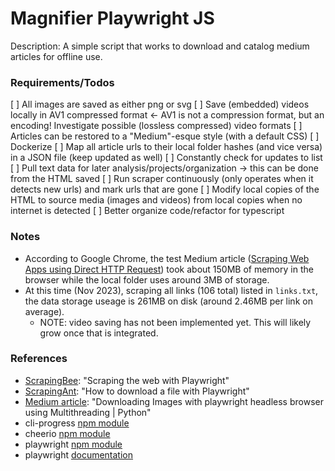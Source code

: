 # Magnifier Playwright JS

Description: A simple script that works to download and catalog medium articles for offline use.


### Requirements/Todos

[ ] All images are saved as either png or svg
[ ] Save (embedded) videos locally in AV1 compressed format <- AV1 is not a compression format, but an encoding! Investigate possible (lossless compressed) video formats
[ ] Articles can be restored to a "Medium"-esque style (with a default CSS)
[ ] Dockerize
[ ] Map all article urls to their local folder hashes (and vice versa) in a JSON file (keep updated as well)
[ ] Constantly check for updates to list
[ ] Pull text data for later analysis/projects/organization -> this can be done from the HTML saved
[ ] Run scraper continuously (only operates when it detects new urls) and mark urls that are gone
[ ] Modify local copies of the HTML to source media (images and videos) from local copies when no internet is detected
[ ] Better organize code/refactor for typescript


### Notes

 - According to Google Chrome, the test Medium article ([Scraping Web Apps using Direct HTTP Request](https://medium.com/analytics-vidhya/scraping-web-apps-using-direct-http-request-f5c02a2874fe)) took about 150MB of memory in the browser while the local folder uses around 3MB of storage.
 - At this time (Nov 2023), scraping all links (106 total) listed in `links.txt`, the data storage useage is 261MB on disk (around 2.46MB per link on average).
     - NOTE: video saving has not been implemented yet. This will likely grow once that is integrated.


### References

 - [ScrapingBee](https://www.scrapingbee.com/blog/playwright-web-scraping/): "Scraping the web with Playwright"
 - [ScrapingAnt](https://scrapingant.com/blog/playwright-download-file): "How to download a file with Playwright"
 - [Medium article](https://medium.com/@animeshsingh161/downloading-images-with-playwright-headless-browser-using-multithreading-python-b22d54311eda): "Downloading Images with playwright headless browser using Multithreading | Python"
 - cli-progress [npm module](https://www.npmjs.com/package/cli-progress)
 - cheerio [npm module](https://www.npmjs.com/package/cheerio)
 - playwright [npm module](https://www.npmjs.com/package/playwright)
 - playwright [documentation](https://playwright.dev/docs/intro)